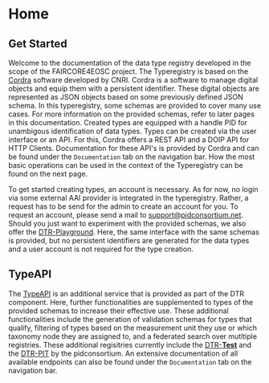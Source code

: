 # Home
 
## Get Started

Welcome to the documentation of the data type registry developed in the scope of the FAIRCORE4EOSC project. The Typeregistry is based on the [Cordra](https://www.cordra.org/) software developed by CNRI. Cordra is a software to manage digital objects and equip them with a persistent identifier. These digital objects are represented as JSON objects based on some previously defined JSON schema. In this typeregistry, some schemas are provided to cover many use cases. For more information on the provided schemas, refer to later pages in this documentation. Created types are equipped with a handle PID for unambigous identification of data types. Types can be created via the user interface or an API. For this, Cordra offers a REST API and a DOIP API for HTTP Clients. Documentation for these API's is provided by Cordra and can be found under the `Documentation` tab on the navigation bar. How the most basic operations can be used in the context of the Typeregistry can be found on the next page.

To get started creating types, an account is necessary. As for now, no login via some external AAI provider is integrated in the typeregistry. Rather, a request has to be send for the admin to create an account for you. To request an account, please send a mail to [support@pidconsortium.net](mailto:support@pidconsortium.net). Should you just want to experiment with the provided schemas, we also offer the [DTR-Playground](https://dtr-playground.pidconsortium.eu). Here, the same interface with the same schemas is provided, but no persistent identifiers are generated for the data types and a user account is not required for the type creation. 

## TypeAPI

The [TypeAPI](http://typeapi.lab.pidconsortium.net) is an additional service that is provided as part of the DTR component. Here, further functionalities are supplemented to types of the provided schemas to increase their effective use. These additional functionalities include the generation of validation schemas for types that qualify, filtering of types based on the measurement unit they use or which taxonomy node they are assigned to, and a federated search over mutltiple registries. These additional regisitries currently include the [DTR-**Test**](https://dtr-test.pidconsortium.net) and the [DTR-PIT](https://dtr-pit.pidconsortium.net) by the pidconsortium. An extensive documentation of all available endpoints can also be found under the `Documentation` tab on the navigation bar.